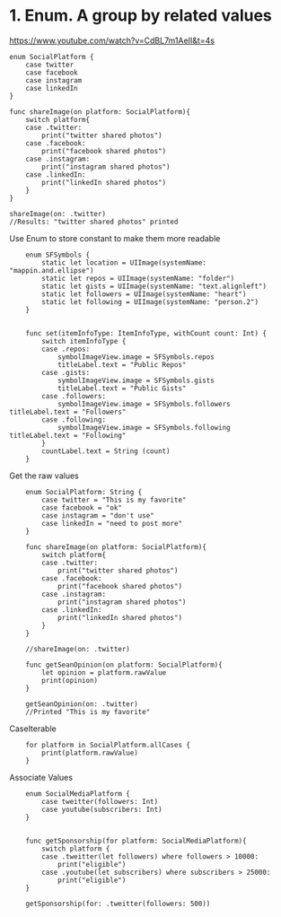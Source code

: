 # 1. Enum. A group by related values<br>
https://www.youtube.com/watch?v=CdBL7m1AeII&t=4s


    enum SocialPlatform {
        case twitter
        case facebook
        case instagram
        case linkedIn
    }
    
    func shareImage(on platform: SocialPlatform){
        switch platform{
        case .twitter:
            print("twitter shared photos")
        case .facebook:
            print("facebook shared photos")
        case .instagram:
            print("instagram shared photos")
        case .linkedIn:
            print("linkedIn shared photos")
        }
    }
    
    shareImage(on: .twitter)
    //Results: "twitter shared photos" printed

Use Enum to store constant to make them more readable<br>

        enum SFSymbols {
            static let location = UIImage(systemName: "mappin.and.ellipse")
            static let repos = UIImage(systemName: "folder")
            static let gists = UIImage(systemName: "text.alignleft")
            static let followers = UIImage(systemName: "heart")
            static let following = UIImage(systemName: "person.2")
        }

                
        func set(itemInfoType: ItemInfoType, withCount count: Int) {
            switch itemInfoType {
            case .repos:
                symbolImageView.image = SFSymbols.repos
                titleLabel.text = "Public Repos"
            case .gists:
                symbolImageView.image = SFSymbols.gists
                titleLabel.text = "Public Gists"
            case .followers:
                symbolImageView.image = SFSymbols.followers titleLabel.text = "Followers"
            case .following:
                symbolImageView.image = SFSymbols.following titleLabel.text = "Following"
            }
            countLabel.text = String (count)
        }

Get the raw values
    
        enum SocialPlatform: String {
            case twitter = "This is my favorite"
            case facebook = "ok"
            case instagram = "don't use"
            case linkedIn = "need to post more"
        }
        
        func shareImage(on platform: SocialPlatform){
            switch platform{
            case .twitter:
                print("twitter shared photos")
            case .facebook:
                print("facebook shared photos")
            case .instagram:
                print("instagram shared photos")
            case .linkedIn:
                print("linkedIn shared photos")
            }
        }
        
        //shareImage(on: .twitter)
        
        func getSeanOpinion(on platform: SocialPlatform){
            let opinion = platform.rawValue
            print(opinion)
        }
        
        getSeanOpinion(on: .twitter)
        //Printed "This is my favorite"
        
CaseIterable

        for platform in SocialPlatform.allCases {
            print(platform.rawValue)
        }

Associate Values

        enum SocialMediaPlatform {
            case tweitter(followers: Int)
            case youtube(subscribers: Int)
        }
        
        
        func getSponsorship(for platform: SocialMediaPlatform){
            switch platform {
            case .tweitter(let followers) where followers > 10000:
                print("eligible")
            case .youtube(let subscribers) where subscribers > 25000:
                print("eligible")
        }
        
        getSponsorship(for: .tweitter(followers: 500))
        
        




